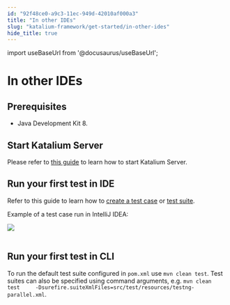```yaml
---
id: "92f48ce0-a9c3-11ec-949d-42010af000a3"
title: "In other IDEs"
slug: "katalium-framework/get-started/in-other-ides"
hide_title: true
---
```

import useBaseUrl from '@docusaurus/useBaseUrl';

    

# <a id="id_katalium-framework-get-started-other-ides" class="anchor_top_offset"/><a id="ariaid-title1" class="anchor_top_offset"/>In other IDEs

    
    
  
    

## <a id="id_1" class="anchor_top_offset"/>Prerequisites

    
      
<ul xmlns="http://www.w3.org/1999/xhtml" className="ul">   <li className="li">Java Development Kit 8.</li> </ul> 
    
  
    

## <a id="id_2" class="anchor_top_offset"/>Start Katalium Server

    
      
<p xmlns="http://www.w3.org/1999/xhtml" className="p">Please refer to <a className="xref j-external-link" href="https://docs.katalon.com/katalium-server/docs/katalium-user-guide.html" target="_blank">this     guide</a> to learn how to start Katalium Server.</p> 
    
  
    

## <a id="id_3" class="anchor_top_offset"/>Run your first test in IDE

    
      
<p xmlns="http://www.w3.org/1999/xhtml" className="p">Refer to this guide to learn how to <a className="xref j-external-link" href="https://docs.katalon.com/katalium-framework/docs/katalium-framework-create-test-case.html" target="_blank">create     a test case</a> or <a className="xref j-external-link" href="https://docs.katalon.com/katalium-framework/docs/katalium-framework-create-test-suite.html" target="_blank">test     suite</a>.</p> 
      
<p xmlns="http://www.w3.org/1999/xhtml" className="p">Example of a test case run in IntelliJ IDEA:</p> 
      
<p xmlns="http://www.w3.org/1999/xhtml" className="p">   <img className="image" src={useBaseUrl("https://github.com/katalon-studio/docs-images/raw/master/katalium-framework/docs/katalium-framework-get-started-other-ides/run-test-ide.png")} /><br /><br /> </p> 
    
  

## <a id="id_4" class="anchor_top_offset"/>Run your first test in CLI

<p xmlns="http://www.w3.org/1999/xhtml" className="p">To run the default test suite configured in <code className="ph codeph">pom.xml</code>   use <code className="ph codeph">mvn clean test</code>. Test suites can also be specified   using command arguments, e.g. <code className="ph codeph">mvn clean test     -Dsurefire.suiteXmlFiles=src/test/resources/testng-parallel.xml</code>.</p> 
